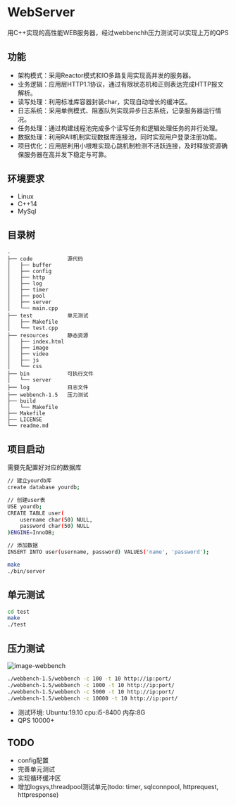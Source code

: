# WebServer
用C++实现的高性能WEB服务器，经过webbenchh压力测试可以实现上万的QPS

## 功能
* 架构模式：采用Reactor模式和IO多路复用实现高并发的服务器。
* 业务逻辑：应用层HTTP1.1协议，通过有限状态机和正则表达完成HTTP报文解析。
* 读写处理：利用标准库容器封装char，实现自动增长的缓冲区。
* 日志系统：采用单例模式、阻塞队列实现异步日志系统，记录服务器运行情况。
* 任务处理：通过构建线程池完成多个读写任务和逻辑处理任务的并行处理。
* 数据处理：利用RAII机制实现数据库连接池，同时实现用户登录注册功能。
* 项目优化：应用层利用小根堆实现心跳机制检测不活跃连接，及时释放资源确保服务器在高并发下稳定与可靠。

## 环境要求
* Linux
* C++14
* MySql

## 目录树
```
.
├── code           源代码
│   ├── buffer
│   ├── config
│   ├── http
│   ├── log
│   ├── timer
│   ├── pool
│   ├── server
│   └── main.cpp
├── test           单元测试
│   ├── Makefile
│   └── test.cpp
├── resources      静态资源
│   ├── index.html
│   ├── image
│   ├── video
│   ├── js
│   └── css
├── bin            可执行文件
│   └── server
├── log            日志文件
├── webbench-1.5   压力测试
├── build          
│   └── Makefile
├── Makefile
├── LICENSE
└── readme.md
```


## 项目启动
需要先配置好对应的数据库
```bash
// 建立yourdb库
create database yourdb;

// 创建user表
USE yourdb;
CREATE TABLE user(
    username char(50) NULL,
    password char(50) NULL
)ENGINE=InnoDB;

// 添加数据
INSERT INTO user(username, password) VALUES('name', 'password');
```

```bash
make
./bin/server
```

## 单元测试
```bash
cd test
make
./test
```

## 压力测试
![image-webbench](https://github.com/markparticle/WebServer/blob/master/readme.assest/%E5%8E%8B%E5%8A%9B%E6%B5%8B%E8%AF%95.png)
```bash
./webbench-1.5/webbench -c 100 -t 10 http://ip:port/
./webbench-1.5/webbench -c 1000 -t 10 http://ip:port/
./webbench-1.5/webbench -c 5000 -t 10 http://ip:port/
./webbench-1.5/webbench -c 10000 -t 10 http://ip:port/
```
* 测试环境: Ubuntu:19.10 cpu:i5-8400 内存:8G 
* QPS 10000+

## TODO
* config配置
* 完善单元测试
* 实现循环缓冲区
* 增加logsys,threadpool测试单元(todo: timer, sqlconnpool, httprequest, httpresponse)

